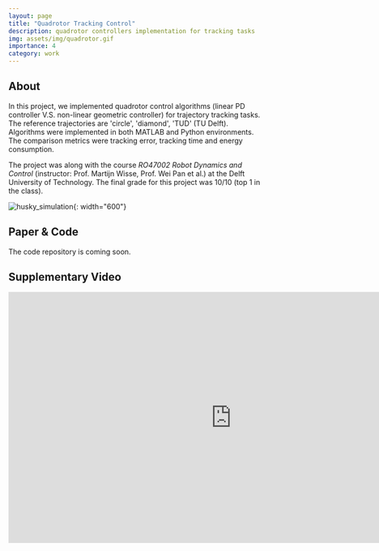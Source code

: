 ```yaml
---
layout: page
title: "Quadrotor Tracking Control"
description: quadrotor controllers implementation for tracking tasks
img: assets/img/quadrotor.gif
importance: 4
category: work
---
```


## About

In this project, we implemented quadrotor control algorithms (linear PD controller V.S. non-linear geometric controller) for trajectory tracking tasks. The reference trajectories are 'circle', 'diamond', 'TUD' (TU Delft). Algorithms were implemented in both MATLAB and Python environments. The comparison metrics were tracking error, tracking time and energy consumption.

The project was along with the course *RO47002 Robot Dynamics and Control* (instructor: Prof. Martijn Wisse, Prof. Wei Pan et al.) at the Delft University of Technology. The final grade for this project was 10/10 (top 1 in the class).

![husky_simulation](/assets/img/quadrotor.gif){: width="600"}

## Paper & Code

<!-- TODO: cool responsive image -->

The code repository is coming soon. 

## Supplementary Video

<iframe width="880" height="495" src="https://www.youtube.com/embed/s3RZ_c0Nhek" title="YouTube video player" frameborder="0" allow="accelerometer; autoplay; clipboard-write; encrypted-media; gyroscope; picture-in-picture" allowfullscreen></iframe>